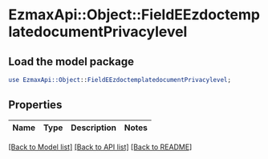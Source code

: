 # EzmaxApi::Object::FieldEEzdoctemplatedocumentPrivacylevel

## Load the model package
```perl
use EzmaxApi::Object::FieldEEzdoctemplatedocumentPrivacylevel;
```

## Properties
Name | Type | Description | Notes
------------ | ------------- | ------------- | -------------

[[Back to Model list]](../README.md#documentation-for-models) [[Back to API list]](../README.md#documentation-for-api-endpoints) [[Back to README]](../README.md)


